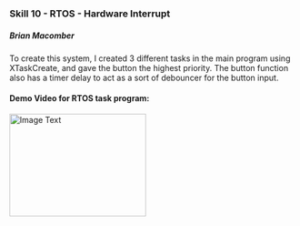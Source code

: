 ### Skill 10 - RTOS - Hardware Interrupt

##### Brian Macomber

To create this system, I created 3 different tasks in the main program using XTaskCreate, and gave the button the highest priority. The button function also has a timer delay to act as a sort of debouncer for the button input.

#### Demo Video for RTOS task program:

<a href="https://www.youtube.com/watch?feature=player_embedded&v=DhfpZdTbpeM" target="_blank">
<img src="https://img.youtube.com/vi/DhfpZdTbpeM/0.jpg" 
    alt="Image Text" 
    width="240" height="180" 
    />
</a>
